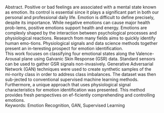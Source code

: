 Abstract. Positive or bad feelings are associated with a mental state known as emotion. Its control is essential since it plays a significant part in both our personal and professional daily life. Emotion is difficult to define precisely, despite its importance. While negative emotions can cause major health prob-lems, positive emotions support health and energy. Emotions are complexly shaped by the interaction between psychological processes and physiological reactions. Research from many fields aims to quickly identify human emo-tions. Physiological signals and data science methods together present an in-teresting prospect for emotion identification.  
This work focuses on classifying four emotional states along the Valence-Arousal plane using Galvanic Skin Response (GSR) data. Standard sensors can be used to gather GSR signals non-invasively. Generative Adversarial Network (GAN) techniques were used to create synthetic samples of the mi-nority class in order to address class imbalances. The dataset was then sub-jected to conventional supervised machine learning methods. Furthermore, a unique approach that uses physiological signal characteristics for emotion identification was presented. This method provides fresh perspectives on ef-ficiently comprehending and controlling emotions.   
Keywords: Emotion Recognition, GAN, Supervised Learning 
